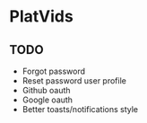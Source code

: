 # PlatVids

## TODO

- Forgot password
- Reset password user profile
- Github oauth
- Google oauth
- Better toasts/notifications style
